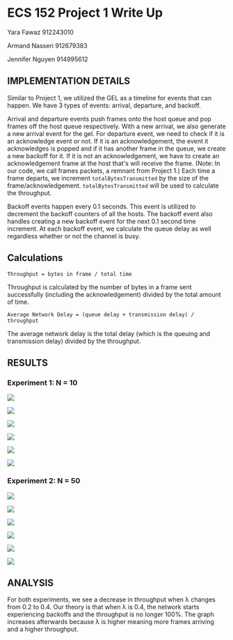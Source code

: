 # ECS 152 Project 1 Write Up

Yara Fawaz 912243010

Armand Nasseri 912679383

Jennifer Nguyen 914995612

## **IMPLEMENTATION DETAILS**

Similar to Project 1, we utilized the GEL as a timeline for events that can happen. We have 3 types of events: arrival, departure, and backoff.

 Arrival and departure events push frames onto the host queue and pop frames off the host queue respectively. With a new arrival, we also generate a new arrival event for the gel. For departure event, we need to check if it is an acknowledge event or not. If it is an acknowledgement, the event it acknowledges is popped and if it has another frame in the queue, we create a new backoff for it. If it is not an acknowledgement, we have to create an acknowledgement frame at the host that's will receive the frame. (Note: In our code, we call frames packets, a remnant from Project 1.) Each time a frame departs, we increment `totalBytesTransmitted` by the size of the frame/acknowledgement. `totalBytesTransmitted` will be used to calculate the throughput. 

 Backoff events happen every 0.1 seconds. This event is utilized to decrement the backoff counters of all the hosts. The backoff event also handles creating a new backoff event for the next 0.1 second time increment. At each backoff event, we calculate the queue delay as well regardless whether or not the channel is busy.

## **Calculations**

 `Throughput = bytes in frame / total time` 

Throughput is calculated by the number of bytes in a frame sent successfully (including the acknowledgement) divided by the total amount of time. 

 `Average Network Delay = (queue delay + transmission delay) / throughput` 

The average network delay is the total delay (which is the queuing and transmission delay) divided by the throughput. 

## **RESULTS**

### Experiment 1: N = 10


![](https://github.com/Armand42/ECS152A/blob/project2/pictures/throughputN%3D10T%3D10.png)

![](https://github.com/Armand42/ECS152A/blob/project2/pictures/delayN%3D10T%3D10.png)

![](https://github.com/Armand42/ECS152A/blob/project2/pictures/throughputN%3D10T%3D100.png)

![](https://github.com/Armand42/ECS152A/blob/project2/pictures/delayN%3D10T%3D100.png)

![](https://github.com/Armand42/ECS152A/blob/project2/pictures/throughputN%3D10T%3D1000.png)

![](https://github.com/Armand42/ECS152A/blob/project2/pictures/delayN%3D10T%3D1000.png)

### Experiment 2: N = 50

![](https://github.com/Armand42/ECS152A/blob/project2/pictures/throughputN%3D50T%3D10.png)

![](https://github.com/Armand42/ECS152A/blob/project2/pictures/delayN%3D50T%3D10.png)

![](https://github.com/Armand42/ECS152A/blob/project2/pictures/throughputN%3D50T%3D100.png)

![](https://github.com/Armand42/ECS152A/blob/project2/pictures/delayN%3D50T%3D100.png)

![](https://github.com/Armand42/ECS152A/blob/project2/pictures/throughputN%3D50T%3D1000.png)

![](https://github.com/Armand42/ECS152A/blob/project2/pictures/delayN%3D50T%3D1000.png)

## **ANALYSIS**

For both experiments, we see a decrease in throughput when λ changes from 0.2 to 0.4. Our theory is that when λ is 0.4, the network starts experiencing backoffs and the throughput is no longer 100%. The graph increases afterwards because λ is higher meaning more frames arriving and a higher throughput.
